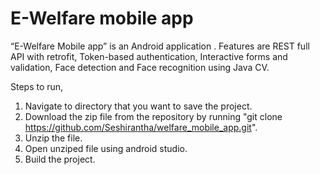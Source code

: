 # E-Welfare mobile app
“E-Welfare Mobile app” is an Android application . Features are REST full API with retrofit,  Token-based authentication,  Interactive forms and validation, Face detection and  Face recognition using Java CV.

Steps to run,
1. Navigate to directory that you want to save the project.
2. Download the zip file from the repository by running "git clone https://github.com/Seshirantha/welfare_mobile_app.git".
3. Unzip the file.
4. Open unziped file using android studio.
5. Build the project.
